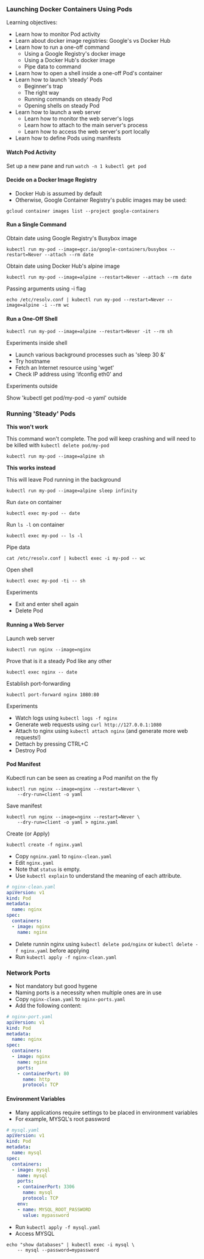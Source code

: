 ### Launching Docker Containers Using Pods

Learning objectives:

- Learn how to monitor Pod activity
- Learn about docker image registries: Google's vs Docker Hub
- Learn how to run a one-off command 
    - Using a Google Registry's docker image
    - Using a Docker Hub's docker image 
    - Pipe data to command
- Learn how to open a shell inside a one-off Pod's container
- Learn how to launch 'steady' Pods
    - Beginner's trap 
    - The right way 
    - Running commands on steady Pod
    - Opening shells on steady Pod
- Learn how to launch a web server
    - Learn how to monitor the web server's logs
    - Learn how to attach to the main server's process
    - Learn how to access the web server's port locally
- Learn how to define Pods using manifests



#### Watch Pod Activity

Set up a new pane and run `watch -n 1 kubectl get pod`

#### Decide on a Docker Image Registry

* Docker Hub is assumed by default
* Otherwise, Google Container Registry's public images may be used:

```
gcloud container images list --project google-containers
```

#### Run a Single Command


Obtain date using Google Registry's Busybox image

```
kubectl run my-pod --image=gcr.io/google-containers/busybox --restart=Never --attach --rm date
```

Obtain date using Docker Hub's alpine image

```
kubectl run my-pod --image=alpine --restart=Never --attach --rm date
```

Passing arguments using -i flag

```
echo /etc/resolv.conf | kubectl run my-pod --restart=Never --image=alpine -i --rm wc
```

#### Run a One-Off Shell

```
kubectl run my-pod --image=alpine --restart=Never -it --rm sh
```

Experiments inside shell

- Launch various background processes such as 'sleep 30 &'
- Try hostname
- Fetch an Internet resource using 'wget'
- Check IP address using 'ifconfig eth0' and 

Experiments outside

Show 'kubectl get pod/my-pod -o yaml' outside

### Running 'Steady' Pods

**This won't work**

This command won't complete. The pod will keep crashing
and will need to be killed with `kubectl delete pod/my-pod`

```
kubectl run my-pod --image=alpine sh 
```

**This works instead**

This will leave Pod running in the background

```
kubectl run my-pod --image=alpine sleep infinity 
```

Run `date` on container

```
kubectl exec my-pod -- date
```

Run `ls -l` on container

```
kubectl exec my-pod -- ls -l
```

Pipe data

```
cat /etc/resolv.conf | kubectl exec -i my-pod -- wc 
```


Open shell

```
kubectl exec my-pod -ti -- sh
```

Experiments

- Exit and enter shell again 
- Delete Pod

#### Running a Web Server

Launch web server

```
kubectl run nginx --image=nginx 
```

Prove that is it a steady Pod like any other

```
kubectl exec nginx -- date
```

Establish port-forwarding

```
kubectl port-forward nginx 1080:80
```

Experiments

- Watch logs using `kubectl logs -f nginx`
- Generate web requests using `curl http://127.0.0.1:1080`
- Attach to nginx using `kubectl attach nginx` (and generate more web requests!)
- Dettach by pressing CTRL+C
- Destroy Pod

#### Pod Manifest

Kubectl run can be seen as creating a Pod manifst on the fly

```
kubectl run nginx --image=nginx --restart=Never \
    --dry-run=client -o yaml
```   

Save manifest

```
kubectl run nginx --image=nginx --restart=Never \
    --dry-run=client -o yaml > nginx.yaml
```  

Create (or Apply)

```
kubectl create -f nginx.yaml
```

* Copy `ngninx.yaml` to `nginx-clean.yaml`
* Edit `nginx.yaml` 
* Note that `status` is empty. 
* Use `kubectl explain` to understand the meaning of each attribute.

``` yaml
# nginx-clean.yaml
apiVersion: v1
kind: Pod
metadata:
  name: nginx
spec:
  containers:
  - image: nginx
    name: nginx
```

* Delete runnin nginx using `kubectl delete pod/nginx` or `kubectl delete -f nginx.yaml` before applying
* Run `kubectl apply -f nginx-clean.yaml`

### Network Ports

* Not mandatory but good hygene
* Naming ports is a necessity when multiple ones are in use
* Copy `nginx-clean.yaml` to `nginx-ports.yaml`
* Add the following content:

``` yaml
# nginx-port.yaml
apiVersion: v1
kind: Pod
metadata:
  name: nginx
spec:
  containers:
  - image: nginx
    name: nginx
    ports:
    - containerPort: 80
      name: http
      protocol: TCP
```

#### Environment Variables

* Many applications require settings to be placed in environment variables
* For example, MYSQL's root password

``` yaml
# mysql.yaml
apiVersion: v1
kind: Pod
metadata:
  name: mysql
spec:
  containers:
  - image: mysql
    name: mysql
    ports:
    - containerPort: 3306
      name: mysql
      protocol: TCP
    env:
    - name: MYSQL_ROOT_PASSWORD
      value: mypassword
```

* Run `kubectl apply -f mysql.yaml`
* Access MYSQL

``` 
echo "show databases" | kubectl exec -i mysql \
    -- mysql --password=mypassword
```




